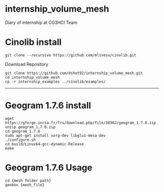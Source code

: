# internship_volume_mesh

Diary of internship at CG3HCI Team

# Cinolib install

```
git clone --recursive https://github.com/mlivesu/cinolib.git
```

Download Repository

```
git clone https://github.com/dshot92/internship_volume_mesh.git
cd internship_volume_mesh
cp -r internship_examples ../cinolib/examples/
```



------



# Geogram 1.7.6 install

```
wget https://gforge.inria.fr/frs/download.php/file/38362/geogram_1.7.6.zip
unzip geogram_1.7.6.zip
cd geogram_1.7.6
sudo apt-get install xorg-dev libglu1-mesa-dev
./configure.sh
cd build/Linux64-gcc-dynamic-Release
make
```

# Geogram 1.7.6 Usage

```
cd {mesh folder path}
geobox {mesh_file}
```

